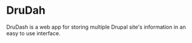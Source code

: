 # DruDah

DruDash is a web app for storing multiple Drupal site's information in an easy to use interface.